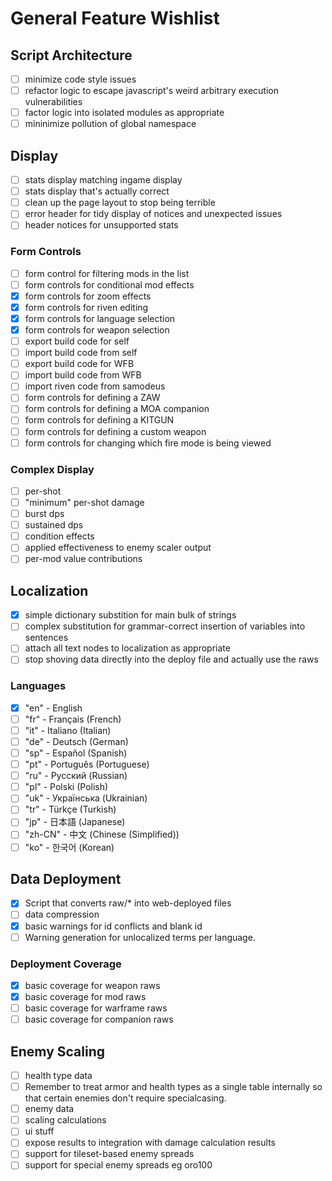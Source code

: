 # General Feature Wishlist

## Script Architecture

-   [ ] minimize code style issues
-   [ ] refactor logic to escape javascript's weird arbitrary execution vulnerabilities
-   [ ] factor logic into isolated modules as appropriate
-   [ ] mininimize pollution of global namespace

## Display

-   [ ] stats display matching ingame display
-   [ ] stats display that's actually correct
-   [ ] clean up the page layout to stop being terrible
-   [ ] error header for tidy display of notices and unexpected issues
-   [ ] header notices for unsupported stats

### Form Controls

-   [ ] form control for filtering mods in the list
-   [ ] form controls for conditional mod effects
-   [x] form controls for zoom effects
-   [x] form controls for riven editing
-   [x] form controls for language selection
-   [x] form controls for weapon selection
-   [ ] export build code for self
-   [ ] import build code from self
-   [ ] export build code for WFB
-   [ ] import build code from WFB
-   [ ] import riven code from samodeus
-   [ ] form controls for defining a ZAW
-   [ ] form controls for defining a MOA companion
-   [ ] form controls for defining a KITGUN
-   [ ] form controls for defining a custom weapon
-   [ ] form controls for changing which fire mode is being viewed

### Complex Display

-   [ ] per-shot
-   [ ] "minimum" per-shot damage
-   [ ] burst dps
-   [ ] sustained dps
-   [ ] condition effects
-   [ ] applied effectiveness to enemy scaler output
-   [ ] per-mod value contributions

## Localization

-   [x] simple dictionary substition for main bulk of strings
-   [ ] complex substitution for grammar-correct insertion of variables into sentences
-   [ ] attach all text nodes to localization as appropriate
-   [ ] stop shoving data directly into the deploy file and actually use the raws

### Languages

-   [x] "en" - English
-   [ ] "fr" - Français (French)
-   [ ] "it" - Italiano (Italian)
-   [ ] "de" - Deutsch (German)
-   [ ] "sp" - Español (Spanish)
-   [ ] "pt" - Português (Portuguese)
-   [ ] "ru" - Pусский (Russian)
-   [ ] "pl" - Polski (Polish)
-   [ ] "uk" - Українська (Ukrainian)
-   [ ] "tr" - Türkçe (Turkish)
-   [ ] "jp" - 日本語 (Japanese)
-   [ ] "zh-CN" - 中文 (Chinese (Simplified))
-   [ ] "ko" - 한국어 (Korean)

## Data Deployment

-   [x] Script that converts raw/\* into web-deployed files
-   [ ] data compression
-   [x] basic warnings for id conflicts and blank id
-   [ ] Warning generation for unlocalized terms per language.

### Deployment Coverage
-   [x] basic coverage for weapon raws
-   [x] basic coverage for mod raws
-   [ ] basic coverage for warframe raws
-   [ ] basic coverage for companion raws

## Enemy Scaling

-   [ ] health type data
-   [ ] Remember to treat armor and health types as a single table internally so that certain enemies don't require specialcasing.
-   [ ] enemy data
-   [ ] scaling calculations
-   [ ] ui stuff
-   [ ] expose results to integration with damage calculation results
-   [ ] support for tileset-based enemy spreads
-   [ ] support for special enemy spreads eg oro100